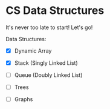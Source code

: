 # CS Data Structures

It's never too late to start! Let's go!

Data Structures:
- [x] Dynamic Array
- [x] Stack (Singly Linked List)
- [ ] Queue (Doubly Linked List)
- [ ] Trees
- [ ] Graphs

